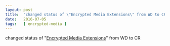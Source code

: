 ```yaml
---
layout: post
title:  "changed status of \"Encrypted Media Extensions\" from WD to CR"
date:   2016-07-05
tags:   [ encrypted-media ]
---
```


changed status of "[Encrypted Media Extensions](/spec/encrypted-media)" from WD to CR

